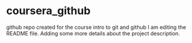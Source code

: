 # coursera_github
github repo created for the course intro to git and github
I am editing the README file. Adding some more details about the project description.
